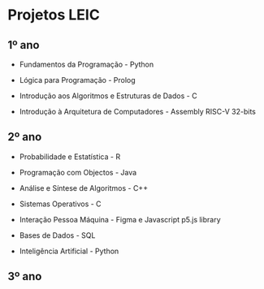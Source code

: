 # Projetos LEIC

## 1º ano
- Fundamentos da Programação - Python
- Lógica para Programação - Prolog

- Introdução aos Algoritmos e Estruturas de Dados - C
- Introdução à Arquitetura de Computadores - Assembly RISC-V 32-bits

## 2º ano
- Probabilidade e Estatística - R

- Programação com Objectos - Java
- Análise e Síntese de Algoritmos - C++
- Sistemas Operativos - C

- Interação Pessoa Máquina - Figma e Javascript p5.js library
- Bases de Dados - SQL
- Inteligência Artificial - Python

## 3º ano
